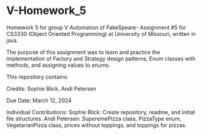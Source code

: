 # V-Homework_5
Homework 5 for group V
Automation of FakeSpeare- Assignment #5 for CS3330 (Object Oriented Programming) at University of Missouri, written in java.

The purpose of this assignment was to learn and practice the implementation of Factory and Strategy design patterns, Enum classes with methods, and assigning values to enums.

This repository contains:

Credits: Sophie Blick, Andi Petersen

Due Date: March 12, 2024

Individual Contributions: 
Sophie Blick: Create repository, readme, and initial file structures.
Andi Petersen: SuperemePizza class, PizzaType enum, VegetarianPizza class, prices without toppings, and toppings for pizzas.

